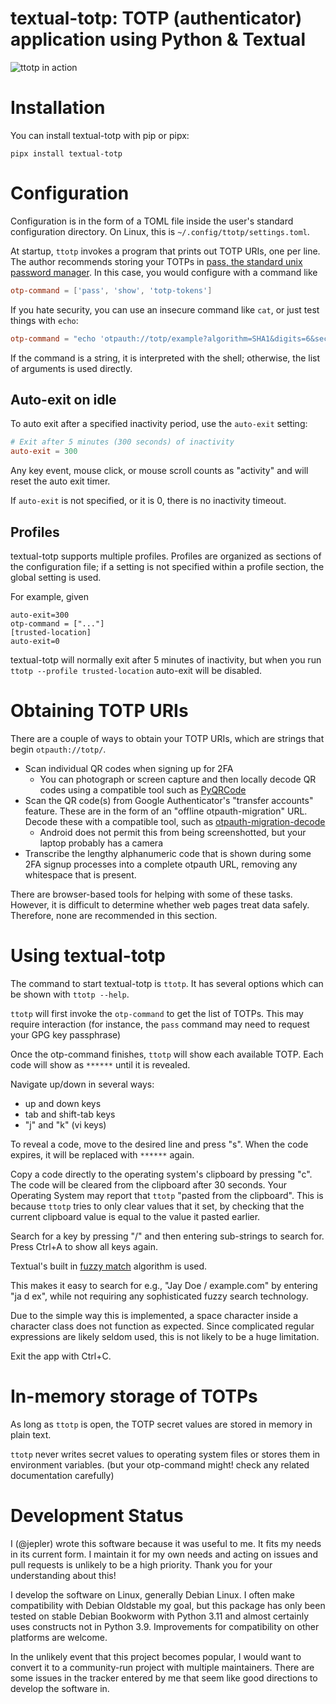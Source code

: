<!--
SPDX-FileCopyrightText: 2023 Jeff Epler

SPDX-License-Identifier: MIT
-->

# textual-totp: TOTP (authenticator) application using Python & Textual

![ttotp in action](https://raw.githubusercontent.com/jepler/textual-totp/main/ttotp.png)

# Installation

You can install textual-totp with pip or pipx:
```
pipx install textual-totp
```

# Configuration

Configuration is in the form of a TOML file inside the user's standard configuration
directory. On Linux, this is `~/.config/ttotp/settings.toml`.

At startup, `ttotp` invokes a program that prints out TOTP URIs, one per line.
The author recommends storing your TOTPs in
[pass, the standard unix password manager](https://www.passwordstore.org/).
In this case, you would configure with a command like
```toml
otp-command = ['pass', 'show', 'totp-tokens']
```

If you hate security, you can use an insecure command like `cat`, or just test things with `echo`:
```toml
otp-command = "echo 'otpauth://totp/example?algorithm=SHA1&digits=6&secret=IHACDTJ2TFCSLUJLMSHYDBD74FS7OY5B'"
```

If the command is a string, it is interpreted with the shell; otherwise, the list of arguments is used directly.

## Auto-exit on idle

To auto exit after a specified inactivity period, use the `auto-exit` setting:
```toml
# Exit after 5 minutes (300 seconds) of inactivity
auto-exit = 300
```
Any key event, mouse click, or mouse scroll counts as "activity" and will reset the auto exit timer.

If `auto-exit` is not specified, or it is 0, there is no inactivity timeout.

## Profiles

textual-totp supports multiple profiles. Profiles are organized as sections of the configuration file; if a setting is not specified within a profile section, the global setting is used.

For example, given
```
auto-exit=300
otp-command = ["..."]
[trusted-location]
auto-exit=0
```
textual-totp will normally exit after 5 minutes of inactivity, but when you run `ttotp --profile trusted-location` auto-exit will be disabled.

# Obtaining TOTP URIs

There are a couple of ways to obtain your TOTP URIs, which are strings that begin `otpauth://totp/`.

 * Scan individual QR codes when signing up for 2FA
   * You can photograph or screen capture and then locally decode QR codes using a compatible tool such as [PyQRCode](https://pypi.org/project/PyQRCode/)
 * Scan the QR code(s) from Google Authenticator's "transfer accounts" feature. These are in the form of an "offline otpauth-migration" URL. Decode these with a compatible tool, such as [otpauth-migration-decode](https://github.com/trewlgns/otpauth-migration-decode)
   * Android does not permit this from being screenshotted, but your laptop probably has a camera
 * Transcribe the lengthy alphanumeric code that is shown during some 2FA signup processes into a complete otpauth URL, removing any whitespace that is present.

There are browser-based tools for helping with some of these tasks.
However, it is difficult to determine whether web pages treat data safely.
Therefore, none are recommended in this section.

# Using textual-totp

The command to start textual-totp is `ttotp`.
It has several options which can be shown with `ttotp --help`.

`ttotp` will first invoke the `otp-command` to get the list of TOTPs.
This may require interaction
(for instance, the `pass` command may need to request your GPG key passphrase)

Once the otp-command finishes, `ttotp` will show each available TOTP.
Each code will show as `******` until it is revealed.

Navigate up/down in several ways:
 * up and down keys
 * tab and shift-tab keys
 * "j" and "k" (vi keys)

To reveal a code, move to the desired line and press "s".
When the code expires, it will be replaced with `******` again.

Copy a code directly to the operating system's clipboard by pressing "c".
The code will be cleared from the clipboard after 30 seconds.
Your Operating System may report that `ttotp` "pasted from the clipboard".
This is because `ttotp` tries to only clear values that it set,
by checking that the current clipboard value is equal to the value it pasted earlier.

Search for a key by pressing "/" and then entering sub-strings to search for.
Press Ctrl+A to show all keys again.

Textual's built in [fuzzy match](https://textual.textualize.io/api/fuzzy_matcher/) algorithm is used.

This makes it easy to search for e.g., "Jay Doe / example.com" by entering "ja d ex", while not requiring any sophisticated fuzzy search technology.

Due to the simple way this is implemented, a space character inside a character class does not function as expected.
Since complicated regular expressions are likely seldom used, this is not likely to be a huge limitation.

Exit the app with Ctrl+C.

# In-memory storage of TOTPs
As long as `ttotp` is open, the TOTP secret values are stored in memory in plain text.

`ttotp` never writes secret values to operating system files or stores them in environment variables.
(but your otp-command might! check any related documentation carefully)

# Development Status

I (@jepler) wrote this software because it was useful to me. It fits my needs
in its current form. I maintain it for my own needs and acting on issues and
pull requests is unlikely to be a high priority. Thank you for your understanding about this!

I develop the software on Linux, generally Debian Linux. I often make
compatibility with Debian Oldstable my goal, but this package has only been
tested on stable Debian Bookworm with Python 3.11 and almost certainly uses
constructs not in Python 3.9. Improvements for compatibility on other platforms
are welcome.

In the unlikely event that this project becomes popular, I would want to
convert it to a community-run project with multiple maintainers. There are some
issues in the tracker entered by me that seem like good directions to develop
the software in.
